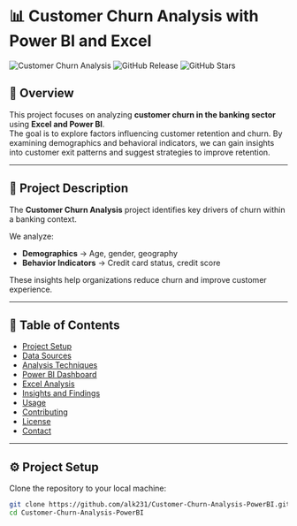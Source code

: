 # 📊 Customer Churn Analysis with Power BI and Excel

![Customer Churn Analysis](https://img.shields.io/badge/Customer_Churn_Analysis-PowerBI-brightgreen) ![GitHub Release](https://img.shields.io/github/release/alk231/Customer-Churn-Analysis-PowerBI.svg) ![GitHub Stars](https://img.shields.io/github/stars/alk231/Customer-Churn-Analysis-PowerBI.svg)

## 📌 Overview
This project focuses on analyzing **customer churn in the banking sector** using **Excel and Power BI**.  
The goal is to explore factors influencing customer retention and churn. By examining demographics and behavioral indicators, we can gain insights into customer exit patterns and suggest strategies to improve retention.

---

## 📝 Project Description
The **Customer Churn Analysis** project identifies key drivers of churn within a banking context.  

We analyze:  
- **Demographics** → Age, gender, geography  
- **Behavior Indicators** → Credit card status, credit score  

These insights help organizations reduce churn and improve customer experience.

---

## 📂 Table of Contents
- [Project Setup](#project-setup)  
- [Data Sources](#data-sources)  
- [Analysis Techniques](#analysis-techniques)  
- [Power BI Dashboard](#power-bi-dashboard)  
- [Excel Analysis](#excel-analysis)  
- [Insights and Findings](#insights-and-findings)  
- [Usage](#usage)  
- [Contributing](#contributing)  
- [License](#license)  
- [Contact](#contact)  

---

## ⚙️ Project Setup
Clone the repository to your local machine:

```bash
git clone https://github.com/alk231/Customer-Churn-Analysis-PowerBI.git
cd Customer-Churn-Analysis-PowerBI
